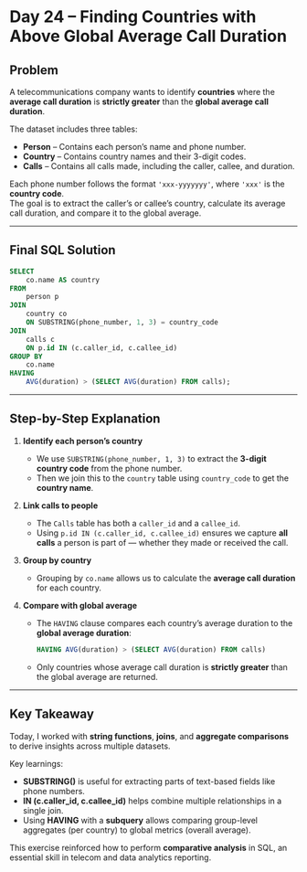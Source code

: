 # Day 24 – Finding Countries with Above Global Average Call Duration

## Problem
A telecommunications company wants to identify **countries** where the **average call duration** is **strictly greater** than the **global average call duration**.  

The dataset includes three tables:  
- **Person** – Contains each person’s name and phone number.  
- **Country** – Contains country names and their 3-digit codes.  
- **Calls** – Contains all calls made, including the caller, callee, and duration.

Each phone number follows the format `'xxx-yyyyyyy'`, where `'xxx'` is the **country code**.  
The goal is to extract the caller’s or callee’s country, calculate its average call duration, and compare it to the global average.

---

## Final SQL Solution

```sql
SELECT
    co.name AS country
FROM
    person p
JOIN
    country co
    ON SUBSTRING(phone_number, 1, 3) = country_code
JOIN
    calls c
    ON p.id IN (c.caller_id, c.callee_id)
GROUP BY
    co.name
HAVING
    AVG(duration) > (SELECT AVG(duration) FROM calls);
```

---

## Step-by-Step Explanation

1. **Identify each person’s country**
   - We use `SUBSTRING(phone_number, 1, 3)` to extract the **3-digit country code** from the phone number.
   - Then we join this to the `country` table using `country_code` to get the **country name**.

2. **Link calls to people**
   - The `Calls` table has both a `caller_id` and a `callee_id`.
   - Using `p.id IN (c.caller_id, c.callee_id)` ensures we capture **all calls** a person is part of — whether they made or received the call.

3. **Group by country**
   - Grouping by `co.name` allows us to calculate the **average call duration** for each country.

4. **Compare with global average**
   - The `HAVING` clause compares each country’s average duration to the **global average duration**:
     ```sql
     HAVING AVG(duration) > (SELECT AVG(duration) FROM calls)
     ```
   - Only countries whose average call duration is **strictly greater** than the global average are returned.

---

## Key Takeaway
Today, I worked with **string functions**, **joins**, and **aggregate comparisons** to derive insights across multiple datasets.  

Key learnings:
- **SUBSTRING()** is useful for extracting parts of text-based fields like phone numbers.  
- **IN (c.caller_id, c.callee_id)** helps combine multiple relationships in a single join.  
- Using **HAVING** with a **subquery** allows comparing group-level aggregates (per country) to global metrics (overall average).  

This exercise reinforced how to perform **comparative analysis** in SQL, an essential skill in telecom and data analytics reporting.

